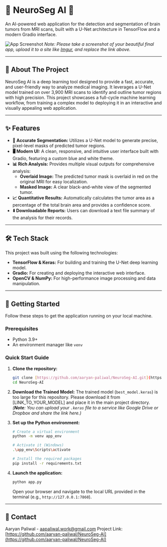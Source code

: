 # 🧠 NeuroSeg AI 🔬

An AI-powered web application for the detection and segmentation of brain tumors from MRI scans, built with a U-Net architecture in TensorFlow and a modern Gradio interface.

![App Screenshot](https://i.imgur.com/YOUR_SCREENSHOT_URL.png) 
*Note: Please take a screenshot of your beautiful final app, upload it to a site like [Imgur](https://imgur.com/upload), and replace the link above.*

---

## 🚀 About The Project

NeuroSeg AI is a deep learning tool designed to provide a fast, accurate, and user-friendly way to analyze medical imaging. It leverages a U-Net model trained on over 3,900 MRI scans to identify and outline tumor regions with high precision. This project showcases a full-cycle machine learning workflow, from training a complex model to deploying it in an interactive and visually appealing web application.

---

## ✨ Features

-   **🧠 Accurate Segmentation:** Utilizes a U-Net model to generate precise, pixel-level masks of predicted tumor regions.
-   **🖥️ Modern UI:** A clean, responsive, and intuitive user interface built with Gradio, featuring a custom blue and white theme.
-   **📊 Rich Analysis:** Provides multiple visual outputs for comprehensive analysis:
    -   **Overlaid Image:** The predicted tumor mask is overlaid in red on the original MRI for easy localization.
    -   **Masked Image:** A clear black-and-white view of the segmented tumor.
-   **📈 Quantitative Results:** Automatically calculates the tumor area as a percentage of the total brain area and provides a confidence score.
-   **⬇️ Downloadable Reports:** Users can download a text file summary of the analysis for their records.

---

## 🛠️ Tech Stack

This project was built using the following technologies:

-   **TensorFlow & Keras:** For building and training the U-Net deep learning model.
-   **Gradio:** For creating and deploying the interactive web interface.
-   **OpenCV & NumPy:** For high-performance image processing and data manipulation.

---

## 🏁 Getting Started

Follow these steps to get the application running on your local machine.

### Prerequisites

-   Python 3.9+
-   An environment manager like `venv`

### Quick Start Guide

1.  **Clone the repository:**
    ```bash
    git clone [https://github.com/aaryan-paliwal/NeuroSeg-AI.git](https://github.com/aaryan-paliwal/NeuroSeg-AI.git)
    cd NeuroSeg-AI
    ```

2.  **Download the Trained Model:**
    The trained model (`best_model.keras`) is too large for this repository. Please download it from [LINK_TO_YOUR_MODEL] and place it in the main project directory.
    *(**Note**: You can upload your `.keras` file to a service like Google Drive or Dropbox and share the link here.)*

3.  **Set up the Python environment:**
    ```bash
    # Create a virtual environment
    python -m venv app_env

    # Activate it (Windows)
    .\app_env\Scripts\activate

    # Install the required packages
    pip install -r requirements.txt
    ```

4.  **Launch the application:**
    ```bash
    python app.py
    ```
    Open your browser and navigate to the local URL provided in the terminal (e.g., `http://127.0.0.1:7860`).

---

## 📧 Contact

Aaryan Paliwal - aapaliwal.work@gmail.com
Project Link: [https://github.com/aaryan-paliwal/NeuroSeg-AI](https://github.com/aaryan-paliwal/NeuroSeg-AI)